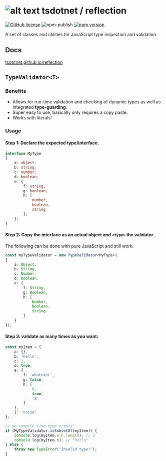 # ![alt text](https://avatars1.githubusercontent.com/u/64487547?s=30&amp;v=5 "tsdotnet") tsdotnet / reflection

[![GitHub license](https://img.shields.io/badge/license-MIT-blue.svg?style=flat-square)](https://github.com/tsdotnet/reflection/blob/master/LICENSE)
![npm-publish](https://github.com/tsdotnet/reflection/workflows/npm-publish/badge.svg)
[![npm version](https://img.shields.io/npm/v/@tsdotnet/reflection.svg?style=flat-square)](https://www.npmjs.com/package/@tsdotnet/reflection)

A set of classes and utilities for JavaScript type inspection and validation.

## Docs

[tsdotnet.github.io/reflection](https://tsdotnet.github.io/reflection/)

## `TypeValidator<T>`

### Benefits

- Allows for run-time validation and checking of dynamic types as well as integrated **type-guarding**.
- Super easy to use, basically only requires a copy paste.
- Works with literals!

### Usage

#### Step 1: Declare the expected type/interface.

```typescript
interface MyType
{
    a: object;
    b: string;
    c: number;
    d: boolean;
    e: {
        f: string;
        g: boolean;
        h: [
            number,
            boolean,
            string
        ];
    };
}
```

#### Step 2: Copy the interface as an actual object and `<type>` the validator

The following can be done with pure JavaScript and still work.

```typescript
const myTypeValidator = new TypeValidator<MyType>(
{
    a: Object,
    b: String,
    c: Number,
    d: Boolean,
    e: {
        f: String,
        g: Boolean,
        h: [
            Number,
            Boolean,
            String
        ]
    }
});
```

#### Step 3: validate as many times as you want:

```typescript
const myItem = {
    a: {},
    b: 'hello',
    c: 1,
    d: true,
    e: {
        f: 'whatever',
        g: false,
        h: [
            0,
            true,
            '2'
        ]
    },
    i: 'noise'
};

// no compile-time type errors!
if (MyTypeValidator.isSubsetOf(myItem)) {
    console.log(myItem.e.h.length); // 3
    console.log(myItem.b); // "hello"
} else {
    throw new TypeError('Invalid type!');
}
```

